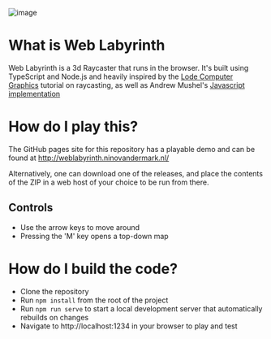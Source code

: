 ![image](https://github.com/NinovanderMark/WebLabyrinth/assets/6692167/88db6ff1-080b-4462-af8d-3853df899b0a)

# What is Web Labyrinth
Web Labyrinth is a 3d Raycaster that runs in the browser. It's built using TypeScript and Node.js and heavily inspired by the [Lode Computer Graphics](https://lodev.org/cgtutor/raycasting.html) tutorial on raycasting, as well as Andrew Mushel's [Javascript implementation](https://github.com/almushel/raycast-demo)

# How do I play this?
The GitHub pages site for this repository has a playable demo and can be found at http://weblabyrinth.ninovandermark.nl/

Alternatively, one can download one of the releases, and place the contents of the ZIP in a web host of your choice to be run from there.

## Controls
- Use the arrow keys to move around
- Pressing the 'M' key opens a top-down map

# How do I build the code?
- Clone the repository
- Run `npm install` from the root of the project
- Run `npm run serve` to start a local development server that automatically rebuilds on changes
- Navigate to http://localhost:1234 in your browser to play and test

